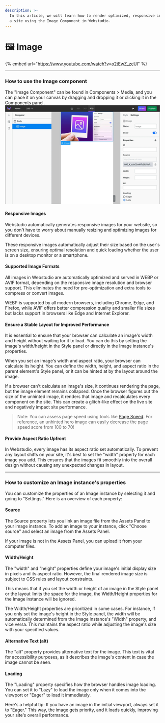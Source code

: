 ```yaml
---
description: >-
  In this article, we will learn how to render optimized, responsive images for
  a site using the Image Component in Webstudio.
---
```


# 🖼 Image

{% embed url="https://www.youtube.com/watch?v=o2tEwZ_zeUI" %}

***

### How to use the Image component

The "Image Component" can be found in Components > Media, and you can place it on your canvas by dragging and dropping it or clicking it in the Components panel.
![Webstudio image component](../../.gitbook/assets/university/Image-Article-1.webp)


#### Responsive Images

Webstudio automatically generates responsive images for your website, so you don't have to worry about manually resizing and optimizing images for different devices.

These responsive images automatically adjust their size based on the user's screen size, ensuring optimal resolution and quick loading whether the user is on a desktop monitor or a smartphone.

#### Supported Image Formats

All images in Webstudio are automatically optimized and served in WEBP or AVIF format, depending on the responsive image resolution and browser support. This eliminates the need for pre-optimization and extra tools to compress or convert images.

WEBP is supported by all modern browsers, including Chrome, Edge, and Firefox, while AVIF offers better compression quality and smaller file sizes but lacks support in browsers like Edge and Internet Explorer.

#### Ensure a Stable Layout for Improved Performance

It is essential to ensure that your browser can calculate an image's width and height without waiting for it to load. You can do this by setting the image's width/height in the Style panel or directly in the Image instance's properties.

When you set an image's width and aspect ratio, your browser can calculate its height. You can define the width, height, and aspect ratio in the parent element's Style panel, or it can be hinted at by the layout around the image.

If a browser can't calculate an image's size, it continues rendering the page, but the image element remains collapsed. Once the browser figures out the size of the unhinted image, it renders that image and recalculates every component on the site. This can create a glitch-like effect on the live site and negatively impact site performance.

> Note: You can assess page speed using tools like [Page Speed](https://pagespeed.web.dev/). For reference, an unhinted hero image can easily decrease the page speed score from 100 to 70!

#### Provide Aspect Ratio Upfront

In Webstudio, every image has its aspect ratio set automatically. To prevent any layout shifts on your site, it's best to set the "width" property for each image you add. This ensures that the images fit smoothly into the overall design without causing any unexpected changes in layout.

***

### How to customize an Image instance's properties

You can customize the properties of an Image instance by selecting it and going to "Settings." Here is an overview of each property:

#### Source

The Source property lets you link an image file from the Assets Panel to your image instance. To add an image to your instance, click "Choose source" and select an image from the Assets Panel.

If your image is not in the Assets Panel, you can upload it from your computer files.

#### Width/Height

The "width" and "height" properties define your image's initial display size in pixels and its aspect ratio. However, the final rendered image size is subject to CSS rules and layout constraints.

This means that if you set the width or height of an image in the Style panel or the layout limits the space for the image, the Width/Height properties for the Image instance will be ignored.

The Width/Height properties are prioritized in some cases. For instance, if you only set the image's height in the Style panel, the width will be automatically determined from the Image Instance's "Width" property, and vice versa. This maintains the aspect ratio while adjusting the image's size with your specified values.

#### Alternative Text (alt)

The "alt" property provides alternative text for the image. This text is vital for accessibility purposes, as it describes the image's content in case the image cannot be seen.

#### Loading

The "Loading" property specifies how the browser handles image loading. You can set it to "Lazy" to load the image only when it comes into the viewport or "Eager" to load it immediately.

Here's a helpful tip: If you have an image in the initial viewport, always set it to "Eager." This way, the image gets priority, and it loads quickly, improving your site's overall performance.
